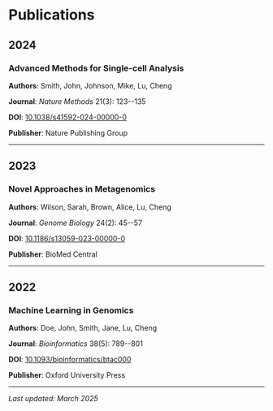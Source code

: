 # Publications

## 2024

### Advanced Methods for Single-cell Analysis

**Authors**: Smith, John, Johnson, Mike, Lu, Cheng

**Journal**: *Nature Methods* 21(3): 123--135

**DOI**: [10.1038/s41592-024-00000-0](https://doi.org/10.1038/s41592-024-00000-0)

**Publisher**: Nature Publishing Group

---


## 2023

### Novel Approaches in Metagenomics

**Authors**: Wilson, Sarah, Brown, Alice, Lu, Cheng

**Journal**: *Genome Biology* 24(2): 45--57

**DOI**: [10.1186/s13059-023-00000-0](https://doi.org/10.1186/s13059-023-00000-0)

**Publisher**: BioMed Central

---


## 2022

### Machine Learning in Genomics

**Authors**: Doe, John, Smith, Jane, Lu, Cheng

**Journal**: *Bioinformatics* 38(5): 789--801

**DOI**: [10.1093/bioinformatics/btac000](https://doi.org/10.1093/bioinformatics/btac000)

**Publisher**: Oxford University Press

---
*Last updated: March 2025*

